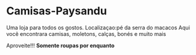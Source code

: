 # Camisas-Paysandu
Uma loja para todos os gostos.
Localizaçao:pé da serra do macacos
Aqui vocẽ encontrara camisas, moletons, calças, bonés e muito mais
</html> Aproveite!!!
<b> Somente roupas por enquanto </b>
